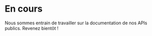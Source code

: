 # En cours

Nous sommes entrain de travailler sur la documentation de nos APIs publics. Revenez bientôt !
